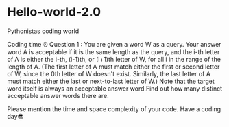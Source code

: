 # Hello-world-2.0
Pythonistas coding world

Coding time ⏰
Question 1 :
You are given a word W as a query. Your answer word A is acceptable if it is the same length as 
the query, and the i-th letter of A is either the i-th, (i-1)th, or (i+1)th letter of W, for all i in 
the range of the length of A. (The first letter of A must match either the first or second letter 
of W, since the 0th letter of W doesn't exist. Similarly, the last letter of A must match either 
the last or next-to-last letter of W.) Note that the target word itself is always an acceptable 
answer word.Find out how many distinct acceptable answer words there are.

Please mention the time and space complexity of your code.
Have a coding day😎
